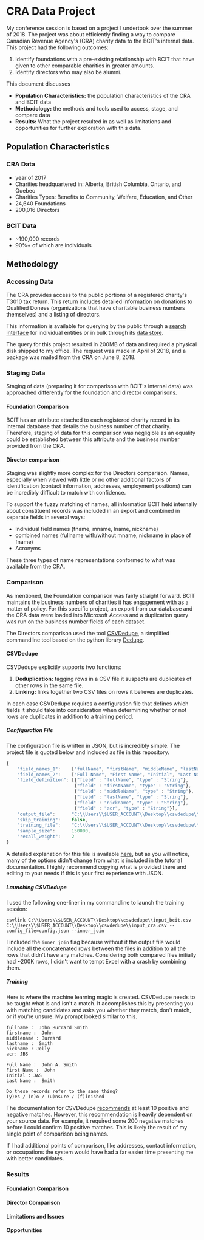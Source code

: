 # CRA Data Project
My conference session is based on a project I undertook over the summer of 2018. The project was about efficiently finding a way to compare Canadian Revenue Agency's (CRA) charity data to the BCIT's internal data. This project had the following outcomes:

1. Identify foundations with a pre-existing relationship with BCIT that have given to other comparable charities in greater amounts.
2. Identify directors who may also be alumni.

This document discusses

- **Population Characteristics:** the population characteristics of the CRA and BCIT data
- **Methodology:** the methods and tools used to access, stage, and compare data
- **Results:** What the project resulted in as well as limitations and opportunities for further exploration with this data.

## Population Characteristics
### CRA Data
- year of 2017
- Charities headquartered in: Alberta, British Columbia, Ontario, and Quebec
- Charities Types: Benefits to Community, Welfare, Education, and Other
- 24,640 Foundations
- 200,016 Directors

### BCIT Data
- ~190,000 records
- 90%+ of which are individuals

## Methodology
### Accessing Data
The CRA provides access to the public portions of a registered charity's T3010 tax return. This return includes detailed information on donations to Qualified Donees (organizations that have charitable business numbers themselves) and a listing of directors.

This information is available for querying by the public through a [search interface](https://www.canada.ca/en/revenue-agency/services/charities-giving/charities-listings.html) for individual entities or in bulk through its [data store](http://www.cra-arc.gc.ca/chrts-gvng/lstngs/rqstfrm-eng.html).

The query for this project resulted in 200MB of data and required a physical disk shipped to my office. The request was made in April of 2018, and a package was mailed from the CRA on June 8, 2018.

### Staging Data
Staging of data (preparing it for comparison with BCIT's internal data) was approached differently for the foundation and director comparisons.

#### Foundation Comparison
BCIT has an attribute attached to each registered charity record in its internal database that details the business number of that charity. Therefore, staging of data for this comparison was negligible as an equality could be established between this attribute and the business number provided from the CRA.

#### Director comparison
Staging was slightly more complex for the Directors comparison. Names, especially when viewed with little or no other additional factors of identification (contact information, addresses, employment positions) can be incredibly difficult to match with confidence. 

To support the fuzzy matching of names, all information BCIT held internally about constituent records was included in an export and combined in separate fields in several ways:

- Individual field names (fname, mname, lname, nickname)
- combined names (fullname with/without mname, nickname in place of fname)
- Acronyms

These three types of name representations conformed to what was available from the CRA.

### Comparison
As mentioned, the Foundation comparison was fairly straight forward. BCIT maintains the business numbers of charities it has engagement with as a matter of policy. For this specific project, an export from our database and the CRA data were loaded into Microsoft Access and a duplication query was run on the business number fields of each dataset.

The Directors comparison used the tool [CSVDedupe](https://github.com/dedupeio/csvdedupe), a simplified commandline tool based on the python library [Dedupe](https://dedupe.io/).

#### CSVDedupe
CSVDedupe explicitly supports two functions: 

1. **Deduplication:** tagging rows in a CSV file it suspects are duplicates of other rows in the same file.
2. **Linking:** links together two CSV files on rows it believes are duplicates.

In each case CSVDedupe requires a configuration file that defines which fields it should take into consideration when determining whether or not rows are duplicates in addition to a training period.

##### Configuration File
The configuration file is written in JSON, but is incredibly simple. The project file is quoted below and included as file in this repository.

```Javascript
{
	"field_names_1":	["fullName", "firstName", "middleName", "lastName", "nickname", "acr"],
	"field_names_2":	["Full Name", "First Name", "Initial", "Last Name"],
	"field_definition":	[{"field" : "fullName", "type" : "String"},
						 {"field" : "firstName", "type" : "String"},
						 {"field" : "middleName", "type" : "String"},
						 {"field" : "lastName", "type" : "String"},
						 {"field" : "nickname", "type" : "String"},
						 {"field" : "acr", "type" : "String"}],
	"output_file":		"C:\\Users\\$USER_ACCOUNT\\Desktop\\csvdedupe\\output_cracom2017.csv",
	"skip_training":	false,
	"training_file":	"C:\\Users\\$USER_ACCOUNT\\Desktop\\csvdedupe\\training.json",
	"sample_size":		150000,
	"recall_weight":	2
}
```

A detailed explanation for this file is available [here](https://github.com/dedupeio/csvdedupe#csvlink), but as you will notice, many of the options didn't change from what is included in the tutorial documentation. I highly recommend copying what is provided there and editing to your needs if this is your first experience with JSON.

##### Launching CSVDedupe
I used the following one-liner in my commandline to launch the training session:

```
csvlink C:\\Users\\$USER_ACCOUNT\\Desktop\\csvdedupe\\input_bcit.csv C:\\Users\\$USER_ACCOUNT\\Desktop\\csvdedupe\\input_cra.csv --config_file=config.json --inner_join
```

I included the ```inner_join``` flag because without it the output file would include all the concatenated rows between the files in addition to all the rows that didn't have any matches. Considering both compared files initially had ~200K rows, I didn't want to tempt Excel with a crash by combining them.

##### Training
Here is where the machine learning magic is created. CSVDedupe needs to be taught what is and isn't a match. It accomplishes this by presenting you with matching candidates and asks you whether they match, don't match, or if you're unsure. My prompt looked similar to this.

```
fullname :  John Burrard Smith
firstname :  John
middlename : Burrard
lastname :  Smith
nickname : Jelly
acr: JBS

Full Name :  John A. Smith
First Name :  John
Initial : JAS
Last Name :  Smith

Do these records refer to the same thing?
(y)es / (n)o / (u)nsure / (f)inished
```

The documentation for CSVDedupe [recommends](https://github.com/dedupeio/csvdedupe#training) at least 10 positive and negative matches. However, this recommendation is heavily dependent on your source data. For example, it required some 200 negative matches before I could confirm 10 positive matches. This is likely the result of my single point of comparison being names. 

If I had additional points of comparison, like addresses, contact information, or occupations the system would have had a far easier time presenting me with better candidates.

### Results
#### Foundation Comparison

#### Director Comparison

#### Limitations and Issues

#### Opportunities
